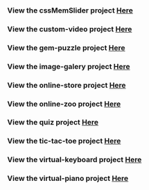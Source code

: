 ### View the cssMemSlider project [Here](https://a-lyona.github.io/A-lyona/cssMemSlider/index.html)
### View the custom-video project [Here](https://a-lyona.github.io/A-lyona/custom-video/index.html)
### View the gem-puzzle project [Here](https://a-lyona.github.io/A-lyona/gem-puzzle/index.html)
### View the image-galery project [Here](https://a-lyona.github.io/A-lyona/image-galery/index.html)
### View the online-store project [Here](https://a-lyona.github.io/A-lyona/online-store/index.html)
### View the online-zoo project [Here](https://a-lyona.github.io/A-lyona/online-zoo/pages/main/index.html)
### View the quiz project [Here](https://a-lyona.github.io/A-lyona/quiz/index.html)
### View the tic-tac-toe project [Here](https://a-lyona.github.io/A-lyona/tic-tac-toe/index.html)
### View the virtual-keyboard project [Here](https://a-lyona.github.io/A-lyona/virtual-keyboard/index.html)
### View the virtual-piano project [Here](https://a-lyona.github.io/A-lyona/virtual-piano/index.html)
